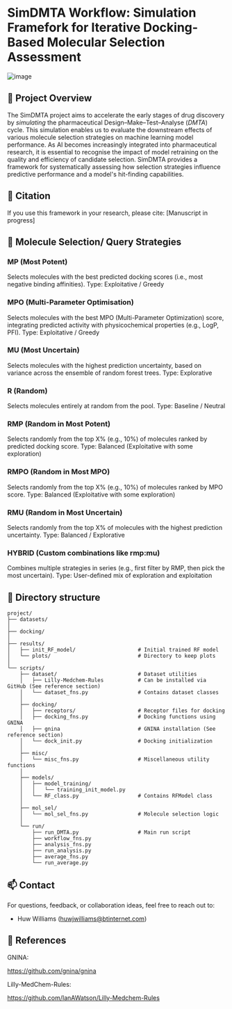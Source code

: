 # SimDMTA Workflow: Simulation Framefork for Iterative Docking-Based Molecular Selection Assessment

![image](https://github.com/user-attachments/assets/aaa0d982-6aef-4bd9-b85c-f61f54285ee7)

## 🧠 Project Overview

The SimDMTA project aims to accelerate the early stages of drug discovery by *simulating* the pharmaceutical Design–Make–Test–Analyse (*DMTA*) cycle. 
This simulation enables us to evaluate the downstream effects of various molecule selection strategies on machine learning model performance.
As AI becomes increasingly integrated into pharmaceutical research, it is essential to recognise the impact of model retraining on the quality and efficiency of candidate selection. 
SimDMTA provides a framework for systematically assessing how selection strategies influence predictive performance and a model's hit-finding capabilities.

## 📖 Citation
If you use this framework in your research, please cite:
[Manuscript in progress]

## 🔬 Molecule Selection/ Query Strategies

### MP (Most Potent)
Selects molecules with the best predicted docking scores (i.e., most negative binding affinities).
Type: Exploitative / Greedy

### MPO (Multi-Parameter Optimisation)

Selects molecules with the best MPO (Multi-Parameter Optimization) score, integrating predicted activity with physicochemical properties (e.g., LogP, PFI).
Type: Exploitative / Greedy

### MU (Most Uncertain)

Selects molecules with the highest prediction uncertainty, based on variance across the ensemble of random forest trees.
Type: Explorative

### R (Random)

Selects molecules entirely at random from the pool.
Type: Baseline / Neutral

### RMP (Random in Most Potent)

Selects randomly from the top X% (e.g., 10%) of molecules ranked by predicted docking score.
Type: Balanced (Exploitative with some exploration)

### RMPO (Random in Most MPO)

Selects randomly from the top X% (e.g., 10%) of molecules ranked by MPO score.
Type: Balanced (Exploitative with some exploration)

### RMU (Random in Most Uncertain)

Selects randomly from the top X% of molecules with the highest prediction uncertainty.
Type: Balanced / Explorative

### HYBRID (Custom combinations like rmp:mu)

Combines multiple strategies in series (e.g., first filter by RMP, then pick the most uncertain).
Type: User-defined mix of exploration and exploitation

## 📁 Directory structure

```text
project/
├── datasets/
│
├── docking/
│
├── results/
│   ├── init_RF_model/                    # Initial trained RF model
│   └── plots/                            # Directory to keep plots
│
└── scripts/
    ├── dataset/                          # Dataset utilities
    │   ├── Lilly-Medchem-Rules           # Can be installed via GitHub (See reference section)
    │   └── dataset_fns.py                # Contains dataset classes
    │
    ├── docking/                          
    │   ├── receptors/                    # Receptor files for docking
    │   ├── docking_fns.py                # Docking functions using GNINA
    │   ├── gnina                         # GNINA installation (See reference section)
    │   └── dock_init.py                  # Docking initialization
    │
    ├── misc/                             
    │   └── misc_fns.py                   # Miscellaneous utility functions
    │
    ├── models/                           
    │   ├── model_training/
    │   │   └── training_init_model.py
    │   └── RF_class.py                   # Contains RFModel class
    │
    ├── mol_sel/                          
    │   └── mol_sel_fns.py                # Molecule selection logic
    │
    └── run/
        ├── run_DMTA.py                   # Main run script
        ├── workflow_fns.py            
        ├── analysis_fns.py                     
        ├── run_analysis.py                      
        ├── average_fns.py                    
        └── run_average.py
```

## 📫 Contact
For questions, feedback, or collaboration ideas, feel free to reach out to:
- Huw Williams (huwjwilliams@btinternet.com)

## 🔗 References
GNINA: 

https://github.com/gnina/gnina

Lilly-MedChem-Rules:

https://github.com/IanAWatson/Lilly-Medchem-Rules
